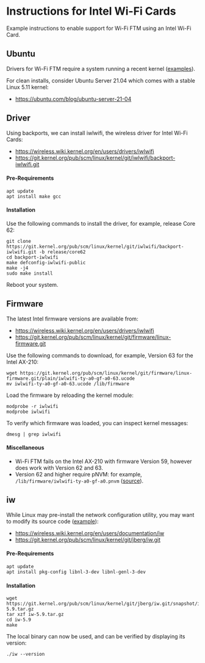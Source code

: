 # Instructions for Intel Wi-Fi Cards

Example instructions to enable support for Wi-Fi FTM using an Intel Wi-Fi Card.

## Ubuntu
Drivers for Wi-Fi FTM require a system running a recent kernel ([examples](README.md#intel-wi-fi-cards)).

For clean installs, consider Ubuntu Server 21.04 which comes with a stable Linux 5.11 kernel:
- https://ubuntu.com/blog/ubuntu-server-21-04

## Driver

Using backports, we can install iwlwifi, the wireless driver for Intel Wi-Fi Cards:
- https://wireless.wiki.kernel.org/en/users/drivers/iwlwifi
- https://git.kernel.org/pub/scm/linux/kernel/git/iwlwifi/backport-iwlwifi.git

#### Pre-Requirements
```
apt update
apt install make gcc
```

#### Installation
Use the following commands to install the driver, for example, release Core 62:
```
git clone https://git.kernel.org/pub/scm/linux/kernel/git/iwlwifi/backport-iwlwifi.git -b release/core62
cd backport-iwlwifi
make defconfig-iwlwifi-public
make -j4
sudo make install
```
Reboot your system.

## Firmware

The latest Intel firmware versions are available from:
- https://wireless.wiki.kernel.org/en/users/drivers/iwlwifi
- https://git.kernel.org/pub/scm/linux/kernel/git/firmware/linux-firmware.git

Use the following commands to download, for example, Version 63 for the Intel AX-210:
```
wget https://git.kernel.org/pub/scm/linux/kernel/git/firmware/linux-firmware.git/plain/iwlwifi-ty-a0-gf-a0-63.ucode
mv iwlwifi-ty-a0-gf-a0-63.ucode /lib/firmware
``` 

Load the firmware by reloading the kernel module:
```
modprobe -r iwlwifi
modprobe iwlwifi
```

To verify which firmware was loaded, you can inspect kernel messages:
```
dmesg | grep iwlwifi
```

#### Miscellaneous
- Wi-Fi FTM fails on the Intel AX-210 with firmware Version 59, however does work with Version 62 and 63.
- Version 62 and higher require pNVM: for example, ```/lib/firmware/iwlwifi-ty-a0-gf-a0.pnvm``` ([source](https://git.kernel.org/pub/scm/linux/kernel/git/firmware/linux-firmware.git/tree/)).

## iw

While Linux may pre-install the network configuration utility, you may want to modify its source code ([example](README.md#Miscellaneous-1)):
- https://wireless.wiki.kernel.org/en/users/documentation/iw
- https://git.kernel.org/pub/scm/linux/kernel/git/jberg/iw.git

#### Pre-Requirements
```
apt update
apt install pkg-config libnl-3-dev libnl-genl-3-dev
```

#### Installation
```
wget https://git.kernel.org/pub/scm/linux/kernel/git/jberg/iw.git/snapshot/iw-5.9.tar.gz
tar xzf iw-5.9.tar.gz
cd iw-5.9
make
```

The local binary can now be used, and can be verified by displaying its version:
```
./iw --version
```
